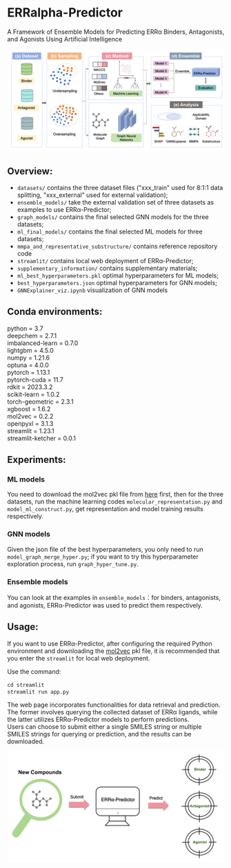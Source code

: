 # ERRalpha-Predictor
A Framework of Ensemble Models for Predicting ERRα Binders, Antagonists, and Agonists Using Artificial Intelligence  

![](https://github.com/lxiongZ/ERRalpha-Predictor/blob/main/workflow.png)

## Overview:

- `datasets/` contains the three dataset files ("xxx_train" used for 8:1:1 data splitting, "xxx_external" used for external validation);
- `ensemble_models/` take the external validation set of three datasets as examples to use ERRα-Predictor;
- `graph_models/` contains the final selected GNN models for the three datasets;
- `ml_final_models/` contains the final selected ML models for three datasets;
- `mmpa_and_representative_substructure/` contains reference repository code
- `streamlit/` contains local web deployment of ERRα-Predictor;
- `supplementary_information/` contains supplementary materials;
- `ml_best_hyperparameters.pkl` optimal hyperparameters for ML models;
- `best_hyperparameters.json` optimal hyperparameters for GNN models;
- `GNNExplainer_viz.ipynb` visualization of GNN models

## Conda environments:

python = 3.7  
deepchem = 2.7.1  
imbalanced-learn = 0.7.0  
lightgbm = 4.5.0  
numpy = 1.21.6  
optuna = 4.0.0  
pytorch = 1.13.1  
pytorch-cuda = 11.7  
rdkit = 2023.3.2  
scikit-learn = 1.0.2  
torch-geometric = 2.3.1  
xgboost = 1.6.2  
mol2vec = 0.2.2  
openpyxl = 3.1.3  
streamlit = 1.23.1  
streamlit-ketcher = 0.0.1  

## Experiments:

### ML models

You need to download the mol2vec pkl file from [here](https://github.com/samoturk/mol2vec/blob/master/examples/models/model_300dim.pkl) first,
then for the three datasets, run the machine learning codes `molecular_representation.py` and `model_ml_construct.py`, get representation and model training results respectively.

### GNN models

Given the json file of the best hyperparameters, you only need to run `model_graph_merge_hyper.py`;
if you want to try this hyperparameter exploration process, run `graph_hyper_tune.py`.

### Ensemble models
You can look at the examples in `ensemble_models`：for binders, antagonists, and agonists, ERRα-Predictor was used to predict them respectively.

## Usage:
If you want to use ERRα-Predictor, after configuring the required Python environment and downloading the [mol2vec](https://github.com/samoturk/mol2vec/blob/master/examples/models/model_300dim.pkl) pkl file, it is recommended that you enter the `streamlit` for local web deployment.

Use the command:

```
cd streamlit
streamlit run app.py
```

The web page incorporates functionalities for data retrieval and prediction. The former involves querying the collected dataset of ERRα ligands, while the latter utilizes ERRα-Predictor models to perform predictions.  
Users can choose to submit either a single SMILES string or multiple SMILES strings for querying or prediction, and the results can be downloaded.

![](https://github.com/lxiongZ/ERRalpha-Predictor/blob/main/streamlit/Schematic%20diagram.png)

